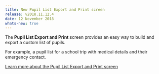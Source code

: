 ```yaml
---
title: New Pupil List Export and Print screen
release: v2018.11.12.4
date: 12 November 2018
whats-new: true
---
```


The **Pupil List Export and Print** screen provides an easy way to build and export a custom list of pupils.

For example, a pupil list for a school trip with medical details and their emergency contact.

[Learn more about the Pupil List Export and Print screen](../schoolmanagement/pupil/pupil-list-builder)
